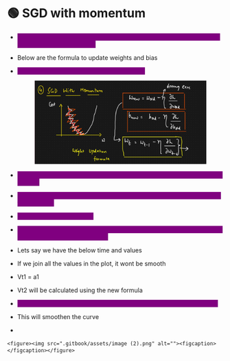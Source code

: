 # 🟢 SGD with momentum

* <mark style="color:purple;background-color:purple;">**Using this we want to smoothen the curve so that noise is reduce and convergence happens fast**</mark>
* Below are the formula to update weights and bias
*   <mark style="color:purple;background-color:purple;">**Formula  can also be written as a time series**</mark>

    <figure><img src=".gitbook/assets/image (1).png" alt=""><figcaption></figcaption></figure>
* <mark style="color:purple;background-color:purple;">**We can use exponential weighted average using this smoothening will happen**</mark>
* <mark style="color:purple;background-color:purple;">**Instead of updating weights directly with the current gradient, we use the velocity:**</mark>
* <mark style="color:purple;background-color:purple;">**w = w - learning\_rate \* v\_t**</mark>
* <mark style="color:purple;background-color:purple;">**The velocity accumulates past gradients, giving a “push” in directions where gradients are consistent**</mark>
* Lets say we have the below time and values
* If we join all the values in the plot, it wont be smooth
* Vt1 = a1
* Vt2 will be calculated using the new formula
* <mark style="color:purple;background-color:purple;">**Here we want previous value to control more, so we put β value more**</mark>
* This will smoothen the curve
*

    <figure><img src=".gitbook/assets/image (2).png" alt=""><figcaption></figcaption></figure>
